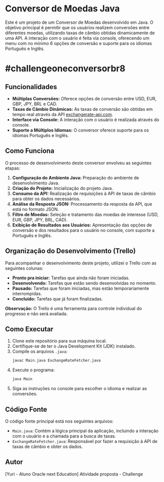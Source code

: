 # Conversor de Moedas Java

Este é um projeto de um Conversor de Moedas desenvolvido em Java. O objetivo principal é permitir que os usuários realizem conversões entre diferentes moedas, utilizando taxas de câmbio obtidas dinamicamente de uma API. A interação com o usuário é feita via console, oferecendo um menu com no mínimo 6 opções de conversão e suporte para os idiomas Português e Inglês.

# #challengeoneconversorbr8

## Funcionalidades

* **Múltiplas Conversões:** Oferece opções de conversão entre USD, EUR, GBP, JPY, BRL e CAD.
* **Taxas de Câmbio Dinâmicas:** As taxas de conversão são obtidas em tempo real através da API [exchangerate-api.com](https://www.exchangerate-api.com).
* **Interface via Console:** A interação com o usuário é realizada através do console.
* **Suporte a Múltiplos Idiomas:** O conversor oferece suporte para os idiomas Português e Inglês.

## Como Funciona

O processo de desenvolvimento deste conversor envolveu as seguintes etapas:

1.  **Configuração do Ambiente Java:** Preparação do ambiente de desenvolvimento Java.
2.  **Criação do Projeto:** Inicialização do projeto Java.
3.  **Consumo da API:** Realização de requisições à API de taxas de câmbio para obter os dados necessários.
4.  **Análise da Resposta JSON:** Processamento da resposta da API, que está no formato JSON.
5.  **Filtro de Moedas:** Seleção e tratamento das moedas de interesse (USD, EUR, GBP, JPY, BRL, CAD).
6.  **Exibição de Resultados aos Usuários:** Apresentação das opções de conversão e dos resultados para o usuário no console, com suporte a Português e Inglês.

## Organização do Desenvolvimento (Trello)

Para acompanhar o desenvolvimento deste projeto, utilizei o Trello com as seguintes colunas:

* **Pronto pra iniciar:** Tarefas que ainda não foram iniciadas.
* **Desenvolvendo:** Tarefas que estão sendo desenvolvidas no momento.
* **Pausado:** Tarefas que foram iniciadas, mas estão temporariamente interrompidas.
* **Concluído:** Tarefas que já foram finalizadas.

**Observação:** O Trello é uma ferramenta para controle individual do progresso e não será avaliada.

## Como Executar

1.  Clone este repositório para sua máquina local.
2.  Certifique-se de ter o Java Development Kit (JDK) instalado.
3.  Compile os arquivos `.java`:
    ```bash
    javac Main.java ExchangeRateFetcher.java
    ```
4.  Execute o programa:
    ```bash
    java Main
    ```
5.  Siga as instruções no console para escolher o idioma e realizar as conversões.

## Código Fonte

O código fonte principal está nos seguintes arquivos:

* `Main.java`: Contém a lógica principal da aplicação, incluindo a interação com o usuário e a chamada para a busca de taxas.
* `ExchangeRateFetcher.java`: Responsável por fazer a requisição à API de taxas de câmbio e obter os dados.

## Autor

[Yuri - Aluno Oracle next Education]
Atividade proposta - Challenge
